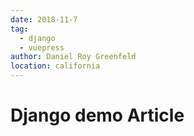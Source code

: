 ```yaml
---
date: 2018-11-7
tag: 
  - django
  - vuepress
author: Daniel Roy Greenfeld
location: california
---
```


# Django demo Article
